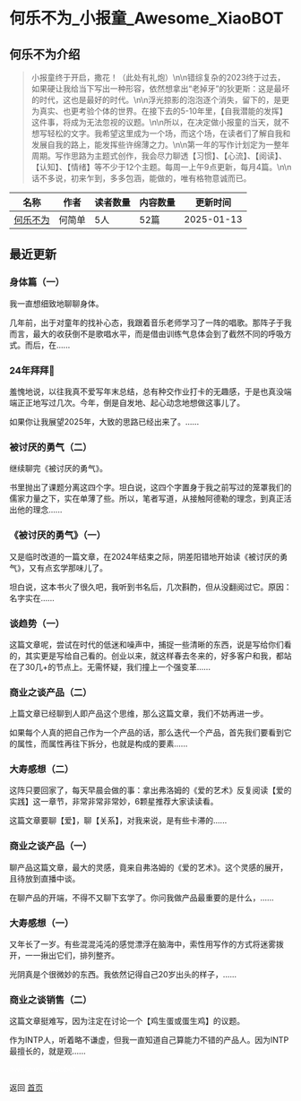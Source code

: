 # 何乐不为_小报童_Awesome_XiaoBOT

## 何乐不为介绍
> 小报童终于开启，撒花！（此处有礼炮）\n\n错综复杂的2023终于过去，如果硬让我给当下写出一种形容，依然想拿出“老掉牙”的狄更斯：这是最坏的时代，这也是最好的时代。\n\n浮光掠影的泡泡逐个消失，留下的，是更为真实、也更考验个体的世界。在接下去的5-10年里，【自我潜能的发挥】这件事，将成为无法忽视的议题。\n\n所以，在决定做小报童的当天，就不想写轻松的文字。我希望这里成为一个场，而这个场，在读者们了解自我和发展自我的路上，能发挥些许绵薄之力。\n\n第一年的写作计划定为一整年周期。写作思路为主题式创作，我会尽力聊透【习惯】、【心流】、【阅读】、【认知】、【情绪】等不少于12个主题。每周一上午9点更新，每月4篇。\n\n话不多说，初来乍到，多多包涵，能做的，唯有格物意诚而已。  
  


|名称|作者|读者数量|内容数量|更新时间|
|---|---|---|---|---|
|[何乐不为](https://xiaobot.net/p/Jane?refer=0b133df9-27dc-423b-8101-639049001c13)|何简单|5人|52篇|2025-01-13|

## 最近更新
### 身体篇（一）

我一直想细致地聊聊身体。

几年前，出于对童年的找补心态，我跟着音乐老师学习了一阵的唱歌。那阵子于我而言，最大的收获倒不是歌唱水平，而是借由训练气息体会到了截然不同的呼吸方式。而后，在......

### 24年拜拜👋

羞愧地说，以往我真不爱写年末总结，总有种交作业打卡的无趣感，于是也真没端端正正地写过几次。今年，倒是自发地、起心动念地想做这事儿了。

如果你让我展望2025年，大致的思路已经出来了。......

### 被讨厌的勇气（二）

继续聊完《被讨厌的勇气》。

书里抛出了课题分离这四个字。坦白说，这四个字置身于我之前写过的笼罩我们的儒家力量之下，实在单薄了些。所以，笔者写道，从接触阿德勒的理念，到真正活出他的理念......

### 《被讨厌的勇气》（一）

又是临时改道的一篇文章，在2024年结束之际，阴差阳错地开始读《被讨厌的勇气》，又有点玄学那味儿了。

坦白说，这本书火了很久吧，我听到书名后，几次斟酌，但从没翻阅过它。原因：名字实在......

### 谈趋势（一）

这篇文章呢，尝试在时代的低迷和噪声中，捕捉一些清晰的东西，说是写给你们看的，其实更是写给自己看的。创业以来，就这样春去冬来的，好多客户和我，都站在了30几+的节点上。无需怀疑，我们撞上一个强变革......

### 商业之谈产品（二）

上篇文章已经聊到人即产品这个思维，那么这篇文章，我们不妨再进一步。

如果每个人真的把自己作为一个产品的话，那么迭代一个产品，首先我们要看到它的属性，而属性再往下拆分，也就是构成的要素......

### 大寿感想（二）

这阵只要回家了，每天早晨会做的事：拿出弗洛姆的《爱的艺术》反复阅读【爱的实践】这一章节，非常非常非常妙，6颗星推荐大家读读看。

这篇文章要聊【爱】，聊【关系】，对我来说，是有些卡滞的......

### 商业之谈产品（一）

聊产品这篇文章，最大的灵感，竟来自弗洛姆的《爱的艺术》。这个灵感的展开，且待放到直播中谈。



在聊产品的开端，不得不又聊下玄学了。你问我做产品最重要的是什么，......

### 大寿感想（一）

又年长了一岁。有些混混沌沌的感觉漂浮在脑海中，索性用写作的方式将迷雾拨开，一一揪出它们，排列整齐。



光阴真是个很微妙的东西。我依然记得自己20岁出头的样子，......

### 商业之谈销售（二）

这篇文章挺难写，因为注定在讨论一个【鸡生蛋或蛋生鸡】的议题。



作为INTP人，听着略不谦虚，但我一直知道自己算能力不错的产品人。因为INTP最擅长的，就是观......


<a href="https://github.com/Reno9527/awesome-xiaobot" style="color: white; text-decoration: none;">awesome-xiaobot</a>

返回 [首页](../README.md)
